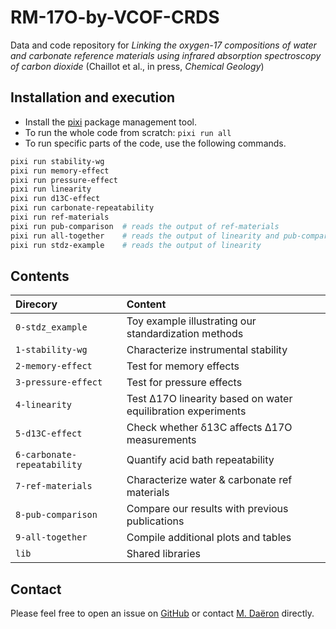 # RM-17O-by-VCOF-CRDS

Data and code repository for *Linking the oxygen-17 compositions of water and carbonate reference materials using infrared absorption spectroscopy of carbon dioxide* (Chaillot et al., in press, *Chemical Geology*)

## Installation and execution

* Install the [pixi](https://pixi.sh) package management tool.
* To run the whole code from scratch: `pixi run all`
* To run specific parts of the code, use the following commands.

```sh
pixi run stability-wg
pixi run memory-effect
pixi run pressure-effect
pixi run linearity
pixi run d13C-effect
pixi run carbonate-repeatability
pixi run ref-materials
pixi run pub-comparison  # reads the output of ref-materials
pixi run all-together    # reads the output of linearity and pub-comparison
pixi run stdz-example    # reads the output of linearity
```

## Contents


| Direcory                  | Content                                                      |
|:------------------------- |:-------------------------------------------------------------|
|`0-stdz_example`           | Toy example illustrating our standardization methods         |
|`1-stability-wg`           | Characterize instrumental stability                          |
|`2-memory-effect`          | Test for memory effects                                      |
|`3-pressure-effect`        | Test for pressure effects                                    |
|`4-linearity`              | Test Δ17O linearity based on water equilibration experiments |
|`5-d13C-effect`            | Check whether δ13C affects Δ17O measurements                 |
|`6-carbonate-repeatability`| Quantify acid bath repeatability                             |
|`7-ref-materials`          | Characterize water & carbonate ref materials                 |
|`8-pub-comparison`         | Compare our results with previous publications               |
|`9-all-together`           | Compile additional plots and tables                          |
|`lib`                      | Shared libraries                                             |


## Contact

Please feel free to open an issue on [GitHub]() or contact [M. Daëron](daeron@lsce.ipsl.fr) directly.
